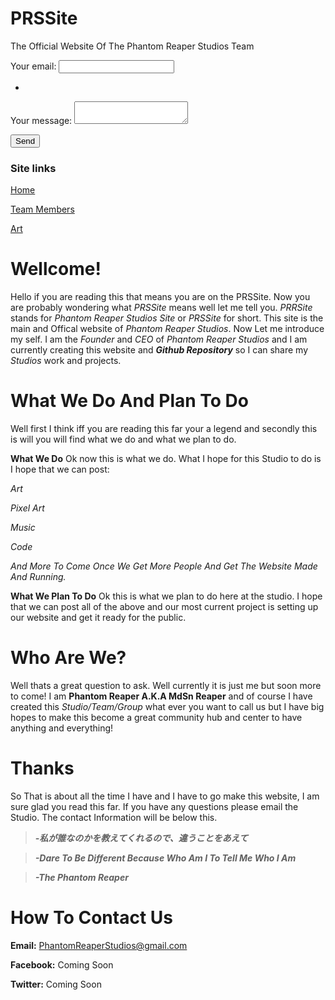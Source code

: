 # PRSSite
The Official Website Of The Phantom Reaper Studios Team

<!-- modify this form HTML and place wherever you want your form -->

<!-- modify this form HTML and place wherever you want your form -->

<form
  action="https://formspree.io/moqwykpg"
  method="POST"
>
  <label>
    Your email:
    <input type="text" name="_replyto">
  </label>
  
-  
  
  <label>
    Your message:
    <textarea name="message"></textarea>
  </label>

  <!-- your other form fields go here -->

  <button type="submit">Send</button>
</form>

### Site links


[Home](https://phantomreaperstudios.github.io/PRSSite/)  

[Team Members](https://phantomreaperstudios.github.io/PRSSite/Team%20Members/TeamMembers)  

[Art](https://phantomreaperstudios.github.io/PRSSite/Art/Art)




# Wellcome!
Hello if you are reading this that means you are on the PRSSite. Now you are probably wondering what *PRSSite* means well let me tell you. *PRRSite* stands for *Phantom Reaper Studios Site* or *PRSSite* for short. This site is the main and Offical website of *Phantom Reaper Studios*. Now Let me introduce my self. I am the *Founder* and *CEO* of *Phantom Reaper Studios* and I am currently creating this website and ***Github Repository*** so I can share my *Studios* work and projects.

# What We Do And Plan To Do
Well first I think iff you are reading this far your a legend and secondly this is will you will find what we do and what we plan to do.

**What We Do**
Ok now this is what we do. What I hope for this Studio to do is I hope that we can post:

*Art*

*Pixel Art*

*Music*

*Code*

*And More To Come Once We Get More People And Get The Website Made And Running.*

**What We Plan To Do**
Ok this is what we plan to do here at the studio. I hope that we can post all of the above and our most current project is setting up our website and get it ready for the public.

# Who Are We?
Well thats a great question to ask. Well currently it is just me but soon more to come! I am **Phantom Reaper A.K.A MdSn Reaper** and of course I have created this *Studio/Team/Group* what ever you want to call us but I have big hopes to make this become a great community hub and center to have anything and everything!

# Thanks
So That is about all the time I have and I have to go make this website, I am sure glad you read this far. If you have any questions please email the Studio. The contact Information will be below this.

>***-私が誰なのかを教えてくれるので、違うことをあえて***

>***-Dare To Be Different Because Who Am I To Tell Me Who I Am***

>***-The Phantom Reaper***

# How To Contact Us
**Email:** PhantomReaperStudios@gmail.com

**Facebook:** Coming Soon

**Twitter:** Coming Soon
